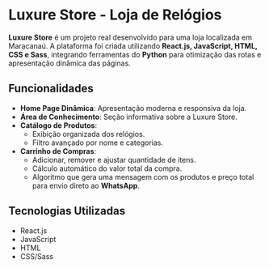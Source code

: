 # Luxure Store - Loja de Relógios

**Luxure Store** é um projeto real desenvolvido para uma loja localizada em Maracanaú. A plataforma foi criada utilizando **React.js, JavaScript, HTML, CSS e Sass**, integrando ferramentas do **Python** para otimização das rotas e apresentação dinâmica das páginas.

## Funcionalidades
- **Home Page Dinâmica**: Apresentação moderna e responsiva da loja.
- **Área de Conhecimento**: Seção informativa sobre a Luxure Store.
- **Catálogo de Produtos**:
  - Exibição organizada dos relógios.
  - Filtro avançado por nome e categorias.
- **Carrinho de Compras**:
  - Adicionar, remover e ajustar quantidade de itens.
  - Cálculo automático do valor total da compra.
  - Algoritmo que gera uma mensagem com os produtos e preço total para envio direto ao **WhatsApp**.

## Tecnologias Utilizadas
  - React.js
  - JavaScript
  - HTML
  - CSS/Sass
